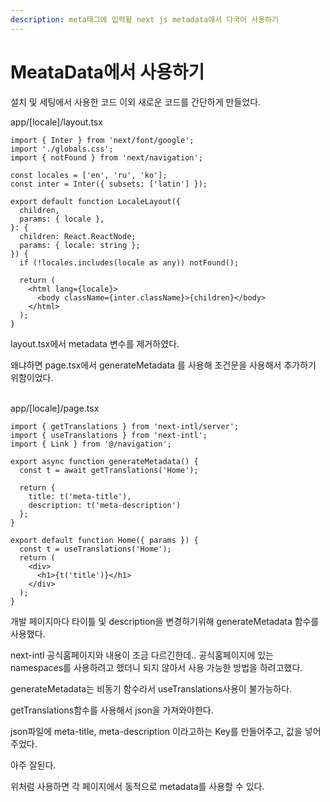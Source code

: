 ```yaml
---
description: meta태그에 입력될 next js metadata에서 다국어 사용하기
---
```


# MeataData에서 사용하기

설치 및 세팅에서 사용한 코드 이외 새로운 코드를 간단하게 만들었다.

app/\[locale]/layout.tsx

```tsx
import { Inter } from 'next/font/google';
import './globals.css';
import { notFound } from 'next/navigation';

const locales = ['en', 'ru', 'ko'];
const inter = Inter({ subsets: ['latin'] });

export default function LocaleLayout({
  children,
  params: { locale },
}: {
  children: React.ReactNode;
  params: { locale: string };
}) {
  if (!locales.includes(locale as any)) notFound();

  return (
    <html lang={locale}>
      <body className={inter.className}>{children}</body>
    </html>
  );
}
```

layout.tsx에서 metadata 변수를 제거하였다.

왜냐하면 page.tsx에서 generateMetadata 를 사용해 조건문을 사용해서 추가하기 위함이었다.



\
app/\[locale]/page.tsx

```tsx
import { getTranslations } from 'next-intl/server';
import { useTranslations } from 'next-intl';
import { Link } from '@/navigation';

export async function generateMetadata() {
  const t = await getTranslations('Home');

  return {
    title: t('meta-title'),
    description: t('meta-description')
  };
}

export default function Home({ params }) {
  const t = useTranslations('Home');
  return (
    <div>
      <h1>{t('title')}</h1>
    </div>
  );
}
```

개발 페이지마다 타이틀 및 description을 변경하기위해 generateMetadata 함수를 사용했다.

next-intl 공식홈페이지와 내용이 조금 다르긴한데.. 공식홈페이지에 있는namespaces를  사용하려고 했더니 되지 않아서 사용 가능한 방법을 하려고했다.

generateMetadata는 비동기 함수라서 useTranslations사용이 불가능하다.

getTranslations함수를 사용해서 json을 가져와야한다.

json파일에 meta-title, meta-description 이라고하는 Key를 만들어주고, 값을 넣어주었다.

아주 잘된다.



위처럼 사용하면 각 페이지에서 동적으로 metadata를 사용할 수 있다.

